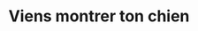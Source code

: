 ---
title: "Viens montrer ton chien"
address: ""
postalCode: "75000"
city: "Paris"
label: "c"
when: 16/09/2019
description: ""
photos: "https://petsitting.fr/wp-content/uploads/2014/10/beaute-chien-4.jpg"
draft: true
important: true
association: ""
test: "10"
archived: false

---